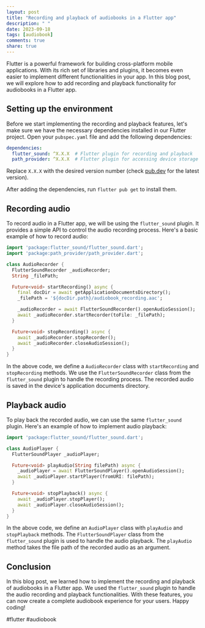 ```yaml
---
layout: post
title: "Recording and playback of audiobooks in a Flutter app"
description: " "
date: 2023-09-18
tags: [audiobook]
comments: true
share: true
---
```


Flutter is a powerful framework for building cross-platform mobile applications. With its rich set of libraries and plugins, it becomes even easier to implement different functionalities in your app. In this blog post, we will explore how to add recording and playback functionality for audiobooks in a Flutter app.

## Setting up the environment

Before we start implementing the recording and playback features, let's make sure we have the necessary dependencies installed in our Flutter project. Open your `pubspec.yaml` file and add the following dependencies:

```yaml
dependencies:
  flutter_sound: ^X.X.X  # Flutter plugin for recording and playback
  path_provider: ^X.X.X  # Flutter plugin for accessing device storage
```

Replace `X.X.X` with the desired version number (check [pub.dev](https://pub.dev) for the latest version).

After adding the dependencies, run `flutter pub get` to install them.

## Recording audio

To record audio in a Flutter app, we will be using the `flutter_sound` plugin. It provides a simple API to control the audio recording process. Here's a basic example of how to record audio:

```dart
import 'package:flutter_sound/flutter_sound.dart';
import 'package:path_provider/path_provider.dart';

class AudioRecorder {
  FlutterSoundRecorder _audioRecorder;
  String _filePath;

  Future<void> startRecording() async {
    final docDir = await getApplicationDocumentsDirectory();
    _filePath = '${docDir.path}/audiobook_recording.aac';

    _audioRecorder = await FlutterSoundRecorder().openAudioSession();
    await _audioRecorder.startRecorder(toFile: _filePath);
  }

  Future<void> stopRecording() async {
    await _audioRecorder.stopRecorder();
    await _audioRecorder.closeAudioSession();
  }
}
```

In the above code, we define a `AudioRecorder` class with `startRecording` and `stopRecording` methods. We use the `FlutterSoundRecorder` class from the `flutter_sound` plugin to handle the recording process. The recorded audio is saved in the device's application documents directory.

## Playback audio

To play back the recorded audio, we can use the same `flutter_sound` plugin. Here's an example of how to implement audio playback:

```dart
import 'package:flutter_sound/flutter_sound.dart';

class AudioPlayer {
  FlutterSoundPlayer _audioPlayer;

  Future<void> playAudio(String filePath) async {
    _audioPlayer = await FlutterSoundPlayer().openAudioSession();
    await _audioPlayer.startPlayer(fromURI: filePath);
  }

  Future<void> stopPlayback() async {
    await _audioPlayer.stopPlayer();
    await _audioPlayer.closeAudioSession();
  }
}
```

In the above code, we define an `AudioPlayer` class with `playAudio` and `stopPlayback` methods. The `FlutterSoundPlayer` class from the `flutter_sound` plugin is used to handle the audio playback. The `playAudio` method takes the file path of the recorded audio as an argument.

## Conclusion

In this blog post, we learned how to implement the recording and playback of audiobooks in a Flutter app. We used the `flutter_sound` plugin to handle the audio recording and playback functionalities. With these features, you can now create a complete audiobook experience for your users. Happy coding!

#flutter #audiobook